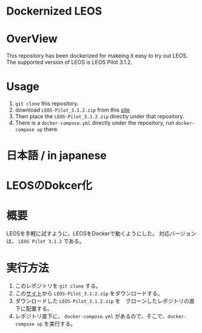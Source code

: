 # Dockernized LEOS

# OverView

This repository has been dockerized for makeing it easy to try out LEOS.
The supported version of LEOS is LEOS Pilot 3.1.2.

# Usage

1. `git clone` this repository.
2. download  `LEOS-Pilot_3.1.2.zip`  from this [site](https://joinup.ec.europa.eu/collection/justice-law-and-security/solution/leos-open-source-software-editing-legislation/release/312-security-patch)
3. Then place the `LEOS-Pilot_3.1.2.zip` directly under that repository.
4. There is a `docker-compose.yml` directly under the repository, run `docker-compose up` there.


# 日本語 / in japanese 
# LEOSのDokcer化

# 概要

LEOSを手軽に試すように、LEOSをDockerで動くようにした。
対応バージョンは、 `LEOS Pilot 3.1.2` である。

# 実行方法

1. このレポジトリを `git clone` する。
2. この[サイト](https://joinup.ec.europa.eu/collection/justice-law-and-security/solution/leos-open-source-software-editing-legislation/release/312-security-patch)から `LEOS-Pilot_3.1.2.zip` をダウンロードする。
3. ダウンロードした `LEOS-Pilot_3.1.2.zip` を　クローンしたレポジトリの直下に配置する。
4. レポジトリ直下に、 `docker-compose.yml` があるので、そこで、`docker-compose up` を実行する。
